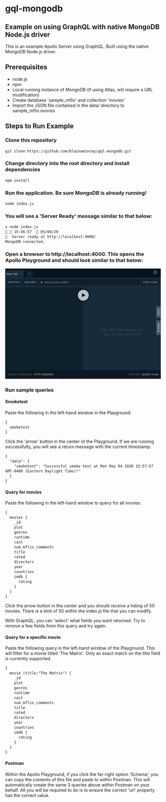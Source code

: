 # gql-mongodb
## Example on using GraphQL with native MongoDB Node.js driver

This is an example Apollo Server using GraphQL.  Built using the
native MongoDB Node.js driver.

## Prerequisites
* node.js
* npm
* Local running instance of MongoDB (if using Atlas, will require a URL modification)
* Create database 'sample_mflix' and collection 'movies'
* Import the JSON file contained in the data/ directory to sample_mflix.movies

## Steps to Run Example
### Clone this repository 

```
git clone https://github.com/blainemincey/gql-mongodb.git
```

### Change directory into the root directory and install dependencies
```
npm install
```

### Run the application.  Be sure MongoDB is already running!
```
node index.js
```
### You will see a 'Server Ready' message similar to that below:
```
❯ node index.js                                                                                                                                                                      15:46:57   05/04/20 
🚀  Server ready at http://localhost:4000/
MongoDB connected.
```

### Open a browser to http://localhost:4000.  This opens the Apollo Playground and should look similar to that below: 
![](img/playground.jpg)

### Run sample queries
#### Smoketest
Paste the following in the left-hand window in the Playground:
```
{
  smoketest
}
``` 
Click the 'arrow' button in the center of the Playground.  If we are running successfully, you will see a return message with the current timestamp:
```
{
  "data": {
    "smoketest": "Successful smoke test at Mon May 04 2020 15:57:57 GMT-0400 (Eastern Daylight Time)!"
  }
}
``` 

#### Query for movies
Paste the following in the left-hand window to query for all movies:
```
{
  movies {
    _id
    plot
    genres
    runtime
    cast
    num_mflix_comments
    title
    rated
    directors
    year
    countries
    imdb {
      rating
    }
  }
}
```

Click the arrow button in the center and you should receive a listing of 50 movies.  There
is a limit of 50 within the index.js file that you can modify.

With GraphQL, you can 'select' what fields you want returned.  Try to remove a few fields
from this query and try again.

#### Query for a specific movie
Paste the following query in the left-hand window of the Playground.  This will
filter for a movie titled 'The Matrix'.  Only an exact match on the title field is currently
supported.

```
{
  movie (title:"The Matrix") {
    _id
    plot
    genres
    runtime
    cast
    num_mflix_comments
    title
    rated
    directors
    year
    countries
    imdb {
      rating
    }
  }
}
```

#### Postman
Within the Apollo Playground, if you click the far-right option 'Schema', you can copy the 
contents of this file and paste to within Postman.  This will automatically create the
same 3 queries above within Postman on your behalf.  All you will be required to do is
to ensure the correct 'url' property has the correct value.

